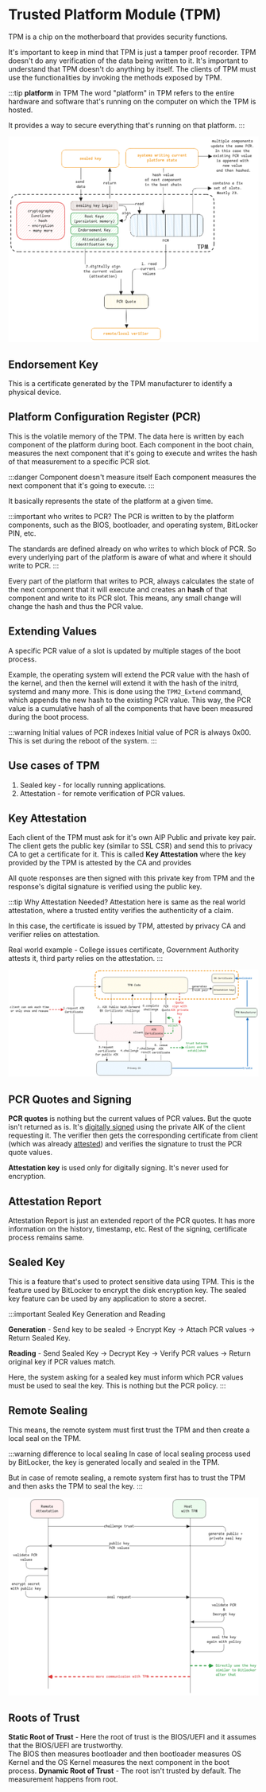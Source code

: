 # Trusted Platform Module (TPM)

TPM is a chip on the motherboard that provides security functions.

It's important to keep in mind that TPM is just a tamper proof recorder.
TPM doesn't do any verification of the data being written to it.
It's important to understand that TPM doesn't do anything by itself.
The clients of TPM must use the functionalities by invoking the methods exposed by TPM.

:::tip **platform** in TPM
The word "platform" in TPM refers to the entire hardware and software that's running on the
computer on which the TPM is hosted.

It provides a way to secure everything that's running on that platform.
:::

![TPM Architecture](../../static/img/tpm-pcr.excalidraw.png)

## Endorsement Key

This is a certificate generated by the TPM manufacturer to identify a physical device.

## Platform Configuration Register (PCR)

This is the volatile memory of the TPM.
The data here is written by each component of the platform during boot.
Each component in the boot chain, measures the next component that it's going to execute
and writes the hash of that measurement to a specific PCR slot.

:::danger Component doesn't measure itself
Each component measures the next component that it's going to execute.
:::

It basically represents the state of the platform at a given time.

:::important who writes to PCR?
The PCR is written to by the platform components, such as the BIOS, bootloader, and
operating system, BitLocker PIN, etc.

The standards are defined already on who writes to which block of PCR.
So every underlying part of the platform is aware of what and where it should write to PCR.
:::

Every part of the platform that writes to PCR, always calculates the state of the next component
that it will execute and creates an **hash** of that component
and write to its PCR slot.
This means, any small change will change the hash and thus the PCR value.

## Extending Values

A specific PCR value of a slot is updated by multiple stages of the boot process.

Example, the operating system will extend the PCR value with the hash of the kernel,
and then the kernel will extend it with the hash of the initrd, systemd and many more.
This is done using the `TPM2_Extend` command, which appends the new hash to the existing PCR value.
This way, the PCR value is a cumulative hash of all the components that have been measured during the boot process.

:::warning Initial values of PCR indexes
Initial value of PCR is always 0x00.
This is set during the reboot of the system.
:::

## Use cases of TPM

1. Sealed key - for locally running applications.
2. Attestation - for remote verification of PCR values.

## Key Attestation

Each client of the TPM must ask for it's own AIP Public and private key pair.
The client gets the public key (similar to SSL CSR)
and send this to privacy CA to get a certificate for it.
This is called **Key Attestation** where the key provided by the TPM is attested by the CA
and provides

All quote responses are then signed with this private key from TPM
and the response's digital signature is verified using the public key.

:::tip Why Attestation Needed?
Attestation here is same as the real world attestation, where a trusted entity verifies the authenticity of a claim.

In this case, the certificate is issued by TPM, attested by privacy CA and verifier relies on attestation.

Real world example - College issues certificate, Government Authority attests it, third party relies on the attestation.
:::

![attestation-process](../../static/img/tpm-attestation-process.excalidraw.png)

## PCR Quotes and Signing

**PCR quotes** is nothing but the current values of PCR values.
But the quote isn't returned as is.
It's [digitally signed](digital-signatures) using the private AIK of the client requesting it.
The verifier then gets the corresponding certificate from client (which was already [attested](#key-attestation)) and
verifies the signature to trust the PCR quote values.

**Attestation key** is used only for digitally signing.
It's never used for encryption.

## Attestation Report

Attestation Report is just an extended report of the PCR quotes.
It has more information on the history, timestamp, etc.
Rest of the signing, certificate process remains same.

## Sealed Key

This is a feature that's used to protect sensitive data using TPM.
This is the feature used by BitLocker to encrypt the disk encryption key.
The sealed key feature can be used by any application to store a secret.

:::important Sealed Key Generation and Reading

**Generation** - Send key to be sealed -> Encrypt Key -> Attach PCR values -> Return Sealed Key.

**Reading** - Send Sealed Key -> Decrypt Key -> Verify PCR values -> Return original key if PCR values match.

Here, the system asking for a sealed key must inform which PCR values must be used to seal the key.
This is nothing but the PCR policy.
:::

## Remote Sealing

This means, the remote system must first trust the TPM and then create a local seal on the TPM.

:::warning difference to local sealing
In case of local sealing process used by BitLocker, the key is generated locally and sealed in the TPM.

But in case of remote sealing, a remote system first has to trust the TPM and then asks the TPM to seal the key.
:::

![remote-sealing](../../static/img/tpm-remote-sealing.excalidraw.png)

## Roots of Trust

**Static Root of Trust** - Here the root of trust is the BIOS/UEFI and it assumes that the BIOS/UEFI are trustworthy.  
The BIOS then measures bootloader and then bootloader measures OS Kernel and
the OS Kernel measures the next component in the boot process.
**Dynamic Root of Trust** - The root isn't trusted by default. The measurement happens from root.
